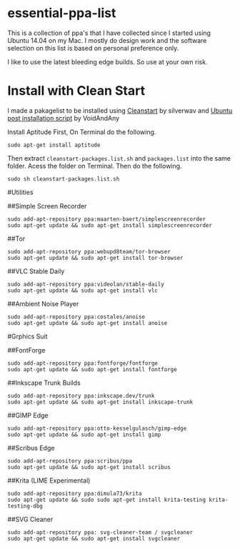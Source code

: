 essential-ppa-list
==================

This is a collection of ppa's that I have collected since I started using Ubuntu 14.04 on my Mac. I mostly do design work and the software selection on this list is based on personal preference only.

I like to use the latest bleeding edge builds. So use at your own risk.

# Install with Clean Start

I made a pakagelist to be installed using [Cleanstart](https://silverwav.wordpress.com/2010/03/18/a-cleanstart-for-your-new-ubuntu-install-packages-from-a-list/) by silverwav and [Ubuntu post installation script](http://voidandany.free.fr/index.php/installer-de-facon-automatique-une-liste-de-package-et-les-depots-associes/) by VoidAndAny 

Install Aptitude First, On Terminal do the following.

`sudo apt-get install aptitude`

Then extract `cleanstart-packages.list.sh` and `packages.list` into the same folder. Acess the folder on Terminal. Then do the following.

`sudo sh cleanstart-packages.list.sh`



#Utilities

##Simple Screen Recorder
```
sudo add-apt-repository ppa:maarten-baert/simplescreenrecorder
sudo apt-get update && sudo apt-get install simplescreenrecorder
```

##Tor
```
sudo add-apt-repository ppa:webupd8team/tor-browser
sudo apt-get update && sudo apt-get install tor-browser
```


##VLC Stable Daily

```
sudo add-apt-repository ppa:videolan/stable-daily 
sudo apt-get update && sudo apt-get install vlc

```
##Ambient Noise Player

```
sudo add-apt-repository ppa:costales/anoise
sudo apt-get update && sudo apt-get install anoise
```


#Grphics Suit 

##FontForge
```
sudo add-apt-repository ppa:fontforge/fontforge
sudo apt-get update && sudo apt-get install fontforge

```
##Inkscape Trunk Builds
```
sudo add-apt-repository ppa:inkscape.dev/trunk
sudo apt-get update && sudo apt-get install inkscape-trunk
```
##GIMP Edge
```
sudo add-apt-repository ppa:otto-kesselgulasch/gimp-edge
sudo apt-get update && sudo apt-get install gimp
```

##Scribus Edge

```
sudo add-apt-repository ppa:scribus/ppa
sudo apt-get update && sudo apt-get install scribus
```

##Krita (LIME Experimental)

```
sudo add-apt-repository ppa:dimula73/krita
sudo apt-get update && sudo sudo apt-get install krita-testing krita-testing-dbg 
```

##SVG Cleaner

```
sudo add-apt-repository ppa: svg-cleaner-team / svgcleaner
sudo apt-get update && sudo apt-get install svgcleaner
```
